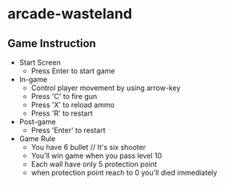 # arcade-wasteland

## Game Instruction

* Start Screen
	* Press Enter to start game
* In-game 
	* Control player movement by using arrow-key
	* Press 'C' to fire gun
	* Press 'X' to reload ammo
	* Press 'R' to restart
* Post-game
	* Press 'Enter' to restart
* Game Rule
	* You have 6 bullet // It's six shooter
	* You'll win game when you pass level 10
	* Each wall have only 5 protection point
	* when protection point reach to 0 you'll died immediately 
